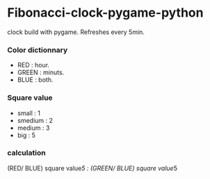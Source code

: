 # Fibonacci-clock-pygame-python

clock build with pygame.
Refreshes every 5min.

### Color dictionnary

- RED : hour.
- GREEN : minuts.
- BLUE : both.

### Square value

- small : 1
- smedium : 2
- medium : 3
- big : 5

### calculation
   
   (RED/ BLUE) square value*5 : (GREEN/ BLUE) square value*5

